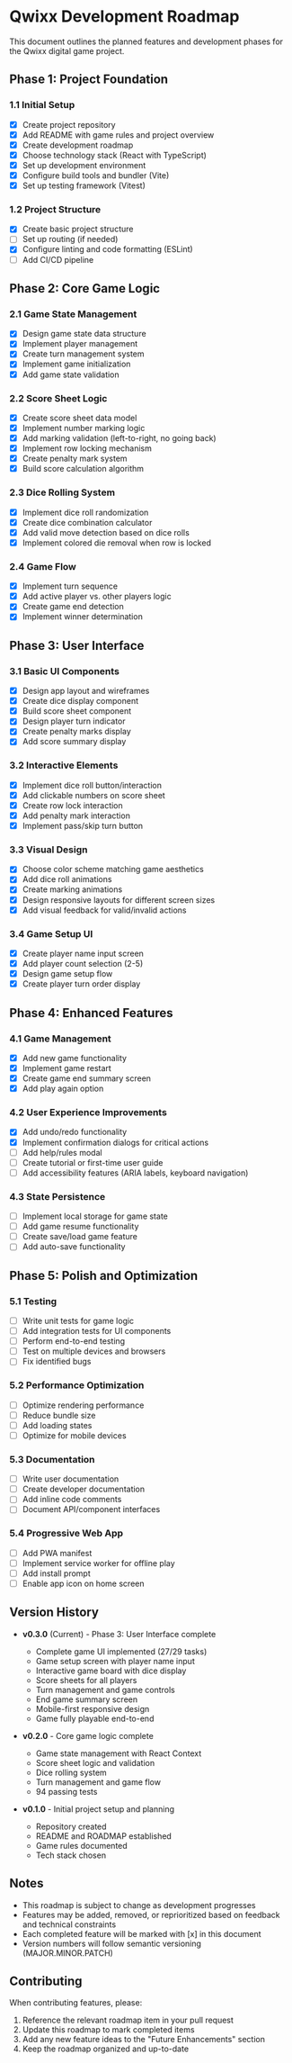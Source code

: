 # Qwixx Development Roadmap

This document outlines the planned features and development phases for the Qwixx digital game project.

## Phase 1: Project Foundation

### 1.1 Initial Setup
- [x] Create project repository
- [x] Add README with game rules and project overview
- [x] Create development roadmap
- [x] Choose technology stack (React with TypeScript)
- [x] Set up development environment
- [x] Configure build tools and bundler (Vite)
- [x] Set up testing framework (Vitest)

### 1.2 Project Structure
- [x] Create basic project structure
- [ ] Set up routing (if needed)
- [x] Configure linting and code formatting (ESLint)
- [ ] Add CI/CD pipeline

## Phase 2: Core Game Logic

### 2.1 Game State Management
- [x] Design game state data structure
- [x] Implement player management
- [x] Create turn management system
- [x] Implement game initialization
- [x] Add game state validation

### 2.2 Score Sheet Logic
- [x] Create score sheet data model
- [x] Implement number marking logic
- [x] Add marking validation (left-to-right, no going back)
- [x] Implement row locking mechanism
- [x] Create penalty mark system
- [x] Build score calculation algorithm

### 2.3 Dice Rolling System
- [x] Implement dice roll randomization
- [x] Create dice combination calculator
- [x] Add valid move detection based on dice rolls
- [x] Implement colored die removal when row is locked

### 2.4 Game Flow
- [x] Implement turn sequence
- [x] Add active player vs. other players logic
- [x] Create game end detection
- [x] Implement winner determination

## Phase 3: User Interface

### 3.1 Basic UI Components
- [x] Design app layout and wireframes
- [x] Create dice display component
- [x] Build score sheet component
- [x] Design player turn indicator
- [x] Create penalty marks display
- [x] Add score summary display

### 3.2 Interactive Elements
- [x] Implement dice roll button/interaction
- [x] Add clickable numbers on score sheet
- [x] Create row lock interaction
- [x] Add penalty mark interaction
- [x] Implement pass/skip turn button

### 3.3 Visual Design
- [x] Choose color scheme matching game aesthetics
- [x] Add dice roll animations
- [x] Create marking animations
- [x] Design responsive layouts for different screen sizes
- [x] Add visual feedback for valid/invalid actions

### 3.4 Game Setup UI
- [x] Create player name input screen
- [x] Add player count selection (2-5)
- [x] Design game setup flow
- [x] Create player turn order display

## Phase 4: Enhanced Features

### 4.1 Game Management
- [x] Add new game functionality
- [x] Implement game restart
- [x] Create game end summary screen
- [x] Add play again option

### 4.2 User Experience Improvements
- [x] Add undo/redo functionality
- [x] Implement confirmation dialogs for critical actions
- [ ] Add help/rules modal
- [ ] Create tutorial or first-time user guide
- [ ] Add accessibility features (ARIA labels, keyboard navigation)

### 4.3 State Persistence
- [ ] Implement local storage for game state
- [ ] Add game resume functionality
- [ ] Create save/load game feature
- [ ] Add auto-save functionality

## Phase 5: Polish and Optimization

### 5.1 Testing
- [ ] Write unit tests for game logic
- [ ] Add integration tests for UI components
- [ ] Perform end-to-end testing
- [ ] Test on multiple devices and browsers
- [ ] Fix identified bugs

### 5.2 Performance Optimization
- [ ] Optimize rendering performance
- [ ] Reduce bundle size
- [ ] Add loading states
- [ ] Optimize for mobile devices

### 5.3 Documentation
- [ ] Write user documentation
- [ ] Create developer documentation
- [ ] Add inline code comments
- [ ] Document API/component interfaces

### 5.4 Progressive Web App
- [ ] Add PWA manifest
- [ ] Implement service worker for offline play
- [ ] Add install prompt
- [ ] Enable app icon on home screen

## Version History

- **v0.3.0** (Current) - Phase 3: User Interface complete
  - Complete game UI implemented (27/29 tasks)
  - Game setup screen with player name input
  - Interactive game board with dice display
  - Score sheets for all players
  - Turn management and game controls
  - End game summary screen
  - Mobile-first responsive design
  - Game fully playable end-to-end

- **v0.2.0** - Core game logic complete
  - Game state management with React Context
  - Score sheet logic and validation
  - Dice rolling system
  - Turn management and game flow
  - 94 passing tests

- **v0.1.0** - Initial project setup and planning
  - Repository created
  - README and ROADMAP established
  - Game rules documented
  - Tech stack chosen

## Notes

- This roadmap is subject to change as development progresses
- Features may be added, removed, or reprioritized based on feedback and technical constraints
- Each completed feature will be marked with [x] in this document
- Version numbers will follow semantic versioning (MAJOR.MINOR.PATCH)

## Contributing

When contributing features, please:
1. Reference the relevant roadmap item in your pull request
2. Update this roadmap to mark completed items
3. Add any new feature ideas to the "Future Enhancements" section
4. Keep the roadmap organized and up-to-date
